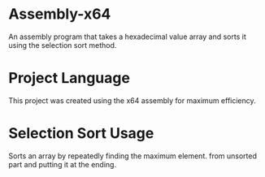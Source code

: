 # Assembly-x64
An assembly program that takes a hexadecimal value array and sorts it using the selection sort method.

# Project Language
This project was created using the x64 assembly for maximum efficiency.

# Selection Sort Usage
Sorts an array by repeatedly finding the maximum element. from unsorted part and putting it at the ending.


